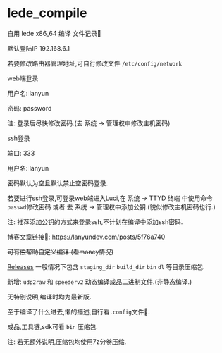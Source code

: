 # lede_compile

自用 lede x86_64 编译 文件记录📝

默认登陆IP 192.168.6.1

若要修改路由器管理地址,可自行修改文件 `/etc/config/network`

web端登录

用户名: lanyun

密码: password

注: 登录后尽快修改密码.(去 系统 -> 管理权中修改主机密码)

ssh登录

端口: 333

用户名: lanyun

密码默认为空且默认禁止空密码登录.

若要进行ssh登录,可登录web端进入Luci,在 系统 -> TTYD 终端 中使用命令`passwd`修改密码 或者 去 系统 -> 管理权中添加公钥.(貌似修改主机密码也行.)

注: 推荐添加公钥的方式来登录ssh,不计划在编译中添加ssh密码.

博客文章链接🔗: https://lanyundev.com/posts/5f76a740

~~可有偿帮助自定义编译.(看money情况)~~

 [Releases](https://github.com/LanYunDev/lede_compile/releases) 一般情况下包含 `staging_dir` `build_dir` `bin` `dl` 等目录压缩包.

新增: `udp2raw` 和 `speederv2` 动态编译成品二进制文件.(非静态编译.)

无特别说明,编译时均为最新版.

至于编译了什么进去,懒的描述,自行看`.config`文件📃.

成品,工具链,sdk可看 `bin` 压缩包.

注: 若无额外说明,压缩包均使用7z分卷压缩.

